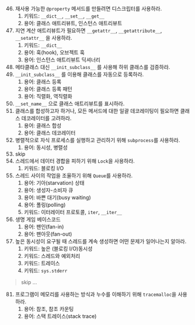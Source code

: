46.  재사용 가능한 `@property` 메서드를 만들려면 디스크립터를 사용하라.
     1.   키워드: `__dict__`, `__set__`, `__get__`
     2.   용어: 클래스 애트리뷰트, 인스턴스 애트리뷰트
47.  지연 계산 애트리뷰트가 필요하면 `__getattr__`, `__getattribute__`, `__setattr__` 을 사용하라.
     1.   키워드: `__dict__`
     2.   용어: 훅(hook), 오브젝트 훅
     3.   용어: 인스턴스 애트리뷰트 딕셔너리
48.  메타클래스 대신 `__init_subclass__` 를 사용해 하위 클래스를 검증하라.
49.  `__init_subclass__` 를 이용해 클래스를 자동으로 등록하라.
     1.   용어: 클래스 등록
     2.   용어: 클래스 등록 패턴
     3.   용어: 직렬화, 역직렬화
50.  `__set_name__` 으로 클래스 애트리뷰트를 표시하라.
51.  클래스를 합성하고자 하거나, 모든 메서드에 대한 일괄 데코레이팅이 필요하면 클래스 데코레이터를 고려하라.
     1.   용어: 클래스 합성
     2.   용어: 클래스 데코레이터
52.  병렬적으로 자식 프로세스를 실행하고 관리하기 위해 `subprocess`를 사용하라.
     1.   용어: 동시성, 병렬성
53.  skip
54.  스레드에서 데이터 경합을 피하기 위해 `Lock`을 사용하라.
     1.   키워드: 블로킹 I/O
55.  스레드 사이의 작업을 조율하기 위해 `Queue`를 사용하라.
     1.   용어: 기아(starvation) 상태
     2.   용어: 생성자-소비자 큐
     3.   용어: 바쁜 대기(busy waiting)
     4.   용어: 폴링(polling)
     5.   키워드: 이터레이터 프로토콜, `iter`, `__iter__`
56.  생명 게임 베이스코드
     1.   용어: 팬인(fan-in)
     2.   용어: 팬아웃(fan-out)
57.  높은 동시성이 요구될 때 스레드를 계속 생성하면 어떤 문제가 일어나는지 알아라.
     1.   키워드: 높은 (블로킹 I/O)동시성
     2.   키워드: 스레드와 예외처리
     3.   키워드: 트레이스
     4.   키워드: `sys.stderr`

> skip ...

81.  프로그램이 메모리를 사용하는 방식과 누수를 이해하기 위해 `tracemalloc`을 사용하라.
     1.   용어: 참조, 참조 카운팅
     2.   용어: 스택 트레이스(stack trace)
